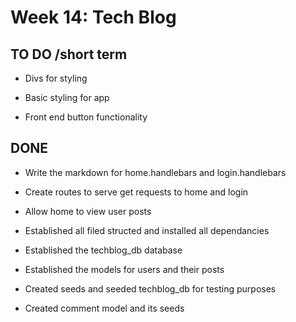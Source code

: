 # Week 14: Tech Blog

## TO DO /short term

- Divs for styling

- Basic styling for app

- Front end button functionality

## DONE

- Write the markdown for home.handlebars and login.handlebars

- Create routes to serve get requests to home and login

- Allow home to view user posts

- Established all filed structed and installed all dependancies

- Established the techblog_db database

- Established the models for users and their posts

- Created seeds and seeded techblog_db for testing purposes

- Created comment model and its seeds
